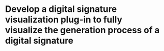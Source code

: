 Develop a digital signature visualization plug-in to fully visualize the generation process of a digital signature
======
